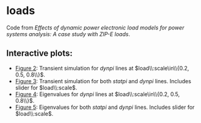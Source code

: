 # loads
Code from *Effects of dynamic power electronic load models for power systems analysis: A case study with ZIP-E loads*.
## Interactive plots:
- [Figure 2](https://reid.xz.ax/loads/transient2.html): Transient simulation for $dynpi$ lines at $load\\:scale\in\\{0.2, 0.5, 0.8\\}$.
- [Figure 3](https://reid.xz.ax/loads/transient1.html): Transient simulation for both $statpi$ and $dynpi$ lines. Includes slider for $load\\:scale$.
- [Figure 4](https://reid.xz.ax/loads/eigenvalues2.html): Eigenvalues for $dynpi$ lines at $load\\:scale\in\\{0.2, 0.5, 0.8\\}$.
- [Figure 5](https://reid.xz.ax/loads/eigenvalues1.html): Eigenvalues for both $statpi$ and $dynpi$ lines. Includes slider for $load\\:scale$.
